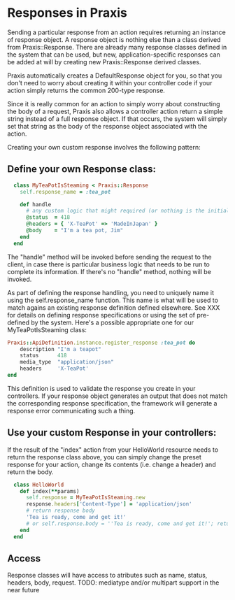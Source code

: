 
# Responses in Praxis

Sending a particular response from an action requires returning an instance of response object. A response object
is nothing else than a class derived from Praxis::Response. There are already many response classes defined in the system
that can be used, but new, application-specific responses can be added at will by creating new Praxis::Response derived classes.

Praxis automatically creates a DefaultResponse object for you, so that you don't need to worry about creating it within your
controller code if your action simply returns the common 200-type response.

Since it is really common for an action to simply worry about constructing the body of a request, Praxis also allows
a controller action return a simple string instead of a full response object. If that occurs, the system will simply
set that string as the body of the response object associated with the action.

Creating your own custom response involves the following pattern:

## Define your own Response class:

```ruby
  class MyTeaPotIsSteaming < Praxis::Response
    self.response_name = :tea_pot

    def handle
      # any custom logic that might required (or nothing is the initialization defaults are enough)
      @status  = 418
      @headers = { 'X-TeaPot' => 'MadeInJapan' }
      @body    = "I'm a tea pot, Jim"
    end
  end
```

The "handle" method will be invoked before sending the request to the client, in case there is particular
business logic that needs to be run to complete its information. If there's no "handle" method, nothing will be invoked.

As part of defining the response handling, you need to uniquely name it using the self.response_name function.
This name is what will be used to match agains an existing response definition defined elsewhere. See XXX for details on
defining response specifications or using the set of pre-defined by the system. Here's a possible appropriate
one for our MyTeaPotIsSteaming class:

```ruby
Praxis::ApiDefinition.instance.register_response :tea_pot do
    description "I'm a teapot"
    status      418
    media_type  "application/json"
    headers     'X-TeaPot'
end
```

This definition is used to validate the response you create in your controllers. 
If your response object generates an output that does not match the corresponding response specification, the framework
will generate a response error communicating such a thing.


## Use your custom Response in your controllers:

If the result of the "index" action from your HelloWorld resource needs to return the response class above, you can
simply change the preset response for your action, change its contents (i.e. change a header) and return the body.
```ruby
  class HelloWorld
    def index(**params)
      self.response = MyTeaPotIsSteaming.new
      response.headers['Content-Type'] = 'application/json'
      # return response body
      'Tea is ready, come and get it!' 
      # or self.response.body = ''Tea is ready, come and get it!'; return self.response
    end
  end

```


## Access

Response classes will have access to atributes such as name, status, headers, body, request.
TODO: mediatype and/or multipart support in the near future